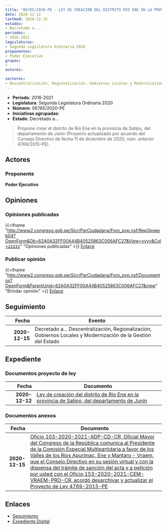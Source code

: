 ```yaml
---
title: "06785/2020-PE - LEY DE CREACIÓN DEL DISTRITO RÍO ENE EN LA PROVINCIA DE SATIPO, DEL DEPARTAMENTO DE JUNÍN"
date: 2020-12-12
lastmod: 2020-12-15
estados:
- Decretado a...
periodos:
- 2016-2021
legislaturas:
- Segunda Legislatura Ordinaria 2020
proponentes:
- Poder Ejecutivo
grupos:
- 
autores:

sectores:
- Descentralización, Regionalización, Gobiernos Locales y Modernización de la Gestión del Estado
---
```

- **Periodo**: 2016-2021
- **Legislatura**: Segunda Legislatura Ordinaria 2020
- **Número**: 06785/2020-PE
- **Iniciativas agrupadas**: 
- **Estado**: Decretado a...

> Propone crear el distrito de Río Ene en la provincia de Satipo, del departamento de Junín (Proyecto actualizado por acuerdo del Consejo Directivo de fecha 11 de diciembre de 2020, núm. anterior 4769/2015-PE).


## Actores

### Proponente

**Poder Ejecutivo**

## Opiniones

### Opiniones publicadas

{{<iframe "http://www2.congreso.gob.pe/Sicr/ParCiudadana/Foro_pvp.nsf/RepOpiweb04?OpenForm&Db=62A0A32FF00A44B40525863C006AFC27&View=yyyy&Col=zzzzz" "Opiniones publicadas" >}}
[Enlace](http://www2.congreso.gob.pe/Sicr/ParCiudadana/Foro_pvp.nsf/RepOpiweb04?OpenForm&Db=62A0A32FF00A44B40525863C006AFC27&View=yyyy&Col=zzzzz)

### Publicar opinión

{{<iframe "http://www2.congreso.gob.pe/Sicr/ParCiudadana/Foro_pvp.nsf/Documentos?OpenForm&ParentUnid=62A0A32FF00A44B40525863C006AFC27&view" "Brindar opinión" >}}
[Enlace](http://www2.congreso.gob.pe/Sicr/ParCiudadana/Foro_pvp.nsf/Documentos?OpenForm&ParentUnid=62A0A32FF00A44B40525863C006AFC27&view)


## Seguimiento

| Fecha | Evento |
|------:|--------|
| **2020-12-15** | Decretado a... Descentralización, Regionalización, Gobiernos Locales y Modernización de la Gestión del Estado |

## Expediente

### Documentos proyecto de ley

| Fecha | Documento |
|------:|-----------|
| **2020-12-12** | [Ley de creación del distrito de Río Ene en la provincia de Satipo, del departamento de Junín](https://leyes.congreso.gob.pe/Documentos/2016_2021/Proyectos_de_Ley_y_de_Resoluciones_Legislativas/PL06785-20201212.pdf) |

### Documentos anexos

| Fecha | Documento |
|------:|-----------|
| **2020-12-15** | [Oficio 103-2020-2021-ADP-CD-CR, Oficial Mayor del Congreso de la República comunica al Presidente de la Comisión Especial Multipartidaria a favor de los Valles de los Ríos Apurímac, Ene y Mantaro - Vraem, que el Consejo Directivo en su sesión virtual y con la dispensa del trámite de sanción del acta y a petición por usted con el Oficio 153-2020-2021-CEM-VRAEM-PRO-CR, acordó desarchivar y actualizar el Proyecto de Ley 4769-2015-PE](http://www.leyes.congreso.gob.pe/Documentos/2016_2021/Oficios/Oficialia_Mayor/OFICIO-103-2020-2021-ADP-CD-CR.pdf) |

## Enlaces

- [Seguimiento](http://www2.congreso.gob.pe/Sicr/TraDocEstProc/CLProLey2016.nsf/f7fff46988ca05b1052578e100829cc7/1b30b0b9b7bd67230525863c006df4d3?OpenDocument)
- [Expediente Digital](http://www2.congreso.gob.pe/Sicr/TraDocEstProc/Expvirt_2011.nsf/visbusqptramdoc1621/06785?opendocument)


